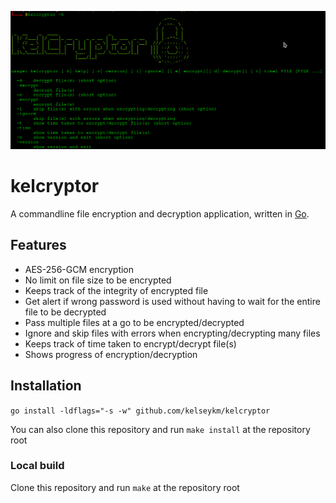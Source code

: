 ![kelcryptor](./assets/banner.png)

# kelcryptor

A commandline file encryption and decryption application, written in [Go](https://go.dev).

## Features

- AES-256-GCM encryption
- No limit on file size to be encrypted
- Keeps track of the integrity of encrypted file
- Get alert if wrong password is used without having to wait for the entire file to be decrypted
- Pass multiple files at a go to be encrypted/decrypted
- Ignore and skip files with errors when encrypting/decrypting many files
- Keeps track of time taken to encrypt/decrypt file(s)
- Shows progress of encryption/decryption

## Installation

`go install -ldflags="-s -w" github.com/kelseykm/kelcryptor`

You can also clone this repository and run `make install` at the repository root

### Local build

Clone this repository and run `make` at the repository root
